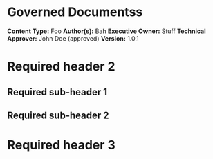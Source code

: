 # Governed Documentss

<!--please see instructions and example in markdown source -->

**Content Type:**  Foo
**Author(s):**  Bah
**Executive Owner:**  Stuff
**Technical Approver:**   John Doe (approved)
**Version:** 1.0.1

# Required header 2

## Required sub-header 1

## Required sub-header 2

# Required header 3
